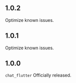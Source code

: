## 1.0.2

Optimize known issues.

## 1.0.1

Optimize known issues.

## 1.0.0

`chat_flutter` Officially released.

